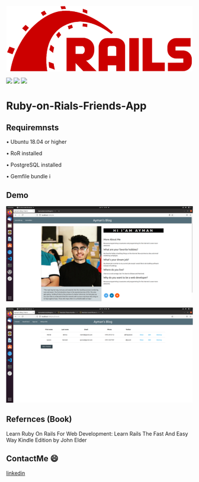 ![](demo_pic/logo.svg)

![](https://badgen.net/npm/v/express)   ![](https://badgen.net/david/dep/zeit/pkg) ![](https://badgen.net/github/release/babel/babel) 
# Ruby-on-Rials-Friends-App


## Requiremnsts 


•	Ubuntu 18.04 or higher

•	RoR installed

•	PostgreSQL installed

• Gemfile bundle i


## Demo
![](demo_pic/Deutsch.png)


![](demo_pic/Main.png)

## Refernces (Book)
Learn Ruby On Rails For Web Development: Learn Rails The Fast And Easy Way Kindle Edition by John Elder 

## ContactMe :smile:
[linkedin](https://www.linkedin.com/in/ayman-butmah-816b361b3/)
